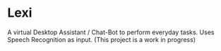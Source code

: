 # Lexi

A virtual Desktop Assistant / Chat-Bot to perform everyday tasks. 
Uses Speech Recognition as input.
(This project is a work in progress)
